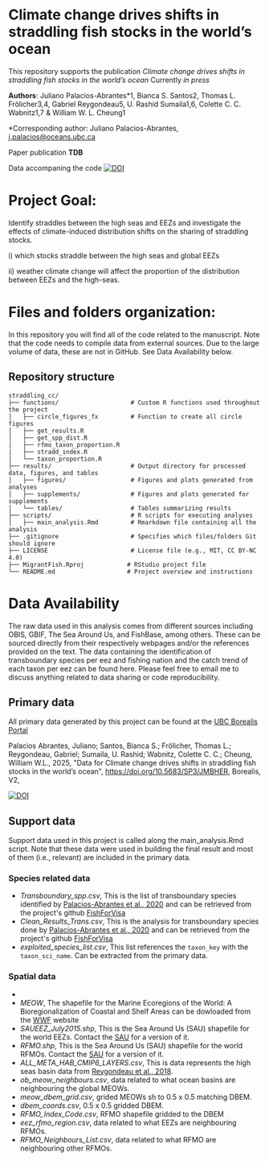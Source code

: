 # Climate change drives shifts in straddling fish stocks in the world’s ocean

This repository supports the publication *Climate change drives shifts in straddling fish stocks in the world’s ocean* Currently *in press*

**Authors**: Juliano Palacios-Abrantes*1, Bianca S. Santos2, Thomas L. Frölicher3,4, Gabriel Reygondeau5, U. Rashid Sumaila1,6, Colette C. C. Wabnitz1,7 & William W. L. Cheung1

*Corresponding author: Juliano Palacios-Abrantes, j.palacios@oceans.ubc.ca

Paper publication **TDB**

Data accompaning the code [![DOI](https://zenodo.org/badge/483446639.svg)](https://doi.org/10.5281/zenodo.11496334)

# Project Goal:

Identify straddles between the high seas and EEZs and investigate the effects of climate-induced distribution shifts on the sharing of straddling stocks.

i) which stocks straddle between the high seas and global EEZs 

ii) weather climate change will affect the proportion of the distribution between EEZs and the high-seas.

# Files and folders organization:

In this repository you will find all of the code related to the manuscript. Note that the code needs to compile data from external sources. Due to the large volume of data, these are not in GitHub. See Data Availability below.

## Repository structure

```
straddling_cc/                    
├── functions/                    # Custom R functions used throughout the project
│   ├── circle_figures_fx         # Function to create all circle figures
│   ├── get_results.R        
│   ├── get_spp_dist.R            
|   ├── rfmo_taxon_proportion.R
|   ├── stradd_index.R
│   └── taxon_proportion.R        
├── results/                      # Output directory for processed data, figures, and tables
│   ├── figures/                  # Figures and plots generated from analyses  
│   ├── supplements/              # Figures and plots generated for supplements      
│   └── tables/                   # Tables summarizing results
├── scripts/                      # R scripts for executing analyses
│   ├── main_analysis.Rmd         # Rmarkdown file containing all the analysis
├── .gitignore                    # Specifies which files/folders Git should ignore
├── LICENSE                       # License file (e.g., MIT, CC BY-NC 4.0)
├── MigrantFish.Rproj            # RStudio project file
└── README.md                    # Project overview and instructions
```

# Data Availability 
The raw data used in this analysis comes from different sources including OBIS, GBIF, The Sea Around Us, and FishBase, among others. These can be sourced directly from their respectively webpages and/or the references provided on the text. The data containing the identification of transboundary species per eez and fishing nation and the catch trend of each taxon per eez can be found here. Please feel free to email me to discuss anything related to data sharing or code reproducibility.

## Primary data 

All primary data generated by this project can be found at the [UBC Borealis Portal](https://borealisdata.ca/dataset.xhtml?persistentId=doi:10.5683/SP3/JMBHER&faces-redirect=true)

Palacios Abrantes, Juliano; Santos, Bianca S.; Frölicher, Thomas L.; Reygondeau, Gabriel; Sumaila, U. Rashid; Wabnitz, Colette C. C.; Cheung, William W.L., 2025, "Data for Climate change drives shifts in straddling fish stocks in the world’s ocean", https://doi.org/10.5683/SP3/JMBHER, Borealis, V2, 

[![DOI](https://zenodo.org/badge/483446639.svg)](https://doi.org/10.5281/zenodo.11496334)



## Support data

Support data used in this project is called along the main_analysis.Rmd script. Note that these data were used in building the final result and most of them (i.e., relevant) are included in the primary data.

### Species related data

- *Transboundary_spp.csv*, This is the list of transboundary species identified by [Palacios-Abrantes et al., 2020](https://www.nature.com/articles/s41598-020-74644-2) and can be retrieved from the project's github [FishForVisa](https://github.com/jepa/FishForVisa/tree/master/Data/Results)
- *Clean_Results_Trans.csv*, This is the analysis for transboundary species done by [Palacios-Abrantes et al., 2020](https://www.nature.com/articles/s41598-020-74644-2) and can be retrieved from the project's github [FishForVisa](https://github.com/jepa/FishForVisa/tree/master/Data/Results)
- *exploited_species_list.csv*, This list references the `taxon_key` with the `taxon_sci_name`. Can be extracted from the primary data.

### Spatial data
- 
- *MEOW*, The shapefile for the Marine Ecoregions of the World: A Bioregionalization of Coastal and Shelf Areas can be dowloaded from the [WWF](https://www.worldwildlife.org/publications/marine-ecoregions-of-the-world-a-bioregionalization-of-coastal-and-shelf-areas) website
- *SAUEEZ_July2015.shp*, This is the Sea Around Us (SAU) shapefile for the world EEZs. Contact the [SAU](http://www.seaaroundus.org/) for a version of it. 
- *RFMO.shp*, This is the Sea Around Us (SAU) shapefile for the world RFMOs. Contact the [SAU](http://www.seaaroundus.org/) for a version of it. 
- *ALL_META_HAB_CMIP6_LAYERS.csv*, This is data represents the high seas basin data from [Reygondeau et al., 2018](https://hal.science/hal-00932525/file/gbc.20089.pdf). 
- *ob_meow_neighbours.csv*, data related to what ocean basins are neighbouring the global MEOWs. 
- *meow_dbem_grid.csv*, grided MEOWs sh to 0.5 x 0.5 matching DBEM.
- *dbem_coords.csv*, 0.5 x 0.5 gridded DBEM.
- *RFMO_Index_Code.csv*, RFMO shapefile gridded to the DBEM
- *eez_rfmo_region.csv*, data related to what EEZs are neighbouring RFMOs.
- *RFMO_Neighbours_List.csv*, data related to what RFMO are neighbouring other RFMOs. 

